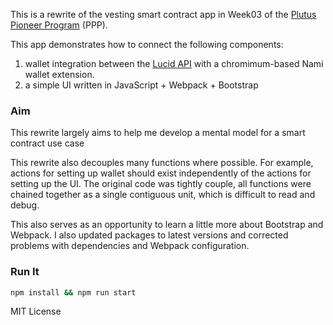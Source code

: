 This is a rewrite of the vesting smart contract app in Week03 of the [Plutus Pioneer Program](https://iog-academy.gitbook.io/plutus-pioneers-program-fourth-cohort/) (PPP).

This app demonstrates how to connect the following components:

1. wallet integration between the [Lucid API](https://lucid.spacebudz.io/) with a chromimum-based Nami wallet extension.
2. a simple UI written in JavaScript + Webpack + Bootstrap


### Aim

This rewrite largely aims to help me develop a mental model for a smart contract use case

This rewrite also decouples many functions where possible. For example, actions for setting up wallet should exist independently of the actions for setting up the UI. The original code was tightly couple, all functions were chained together as a single contiguous unit, which is difficult to read and debug.

This also serves as an opportunity to learn a little more about Bootstrap and Webpack. I also updated packages to latest versions and corrected problems with dependencies and Webpack configuration.

### Run It

```sh
npm install && npm run start
```

MIT License
